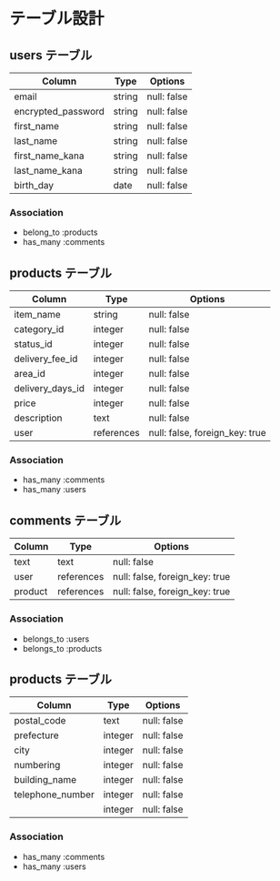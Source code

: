 # テーブル設計

## users テーブル

| Column             | Type   | Options     |
| -----------------  | ------ | ----------- |
| email              | string | null: false |
| encrypted_password | string | null: false |
| first_name         | string | null: false |
| last_name          | string | null: false |
| first_name_kana    | string | null: false |
| last_name_kana     | string | null: false |
| birth_day          | date   | null: false |



### Association

- belong_to :products
- has_many :comments

## products テーブル

| Column           | Type       | Options                         |
| ---------------- | ---------- | ------------------------------- |
| item_name        | string     | null: false                     | 
| category_id      | integer    | null: false                     |
| status_id        | integer    | null: false                     |
| delivery_fee_id  | integer    | null: false                     |
| area_id          | integer    | null: false                     | 
| delivery_days_id | integer    | null: false                     |
| price            | integer    | null: false                     |
| description      | text       | null: false                     |
| user             | references | null: false,  foreign_key: true |

### Association

- has_many :comments
- has_many :users


## comments テーブル

| Column    | Type       | Options                        |
| --------- | ---------- | ------------------------------ |
| text      | text       | null: false                    |
| user      | references | null: false, foreign_key: true |
| product   | references | null: false, foreign_key: true |

### Association

- belongs_to :users
- belongs_to :products

## products テーブル

| Column           | Type       | Options                         |
| ---------------- | ---------- | ------------------------------- |
| postal_code      | text       | null: false                     | 
| prefecture       | integer    | null: false                     |
| city             | integer    | null: false                     |
| numbering        | integer    | null: false                     |
| building_name    | integer    | null: false                     | 
| telephone_number | integer    | null: false                     |
|                  | integer    | null: false                     |

### Association

- has_many :comments
- has_many :users

